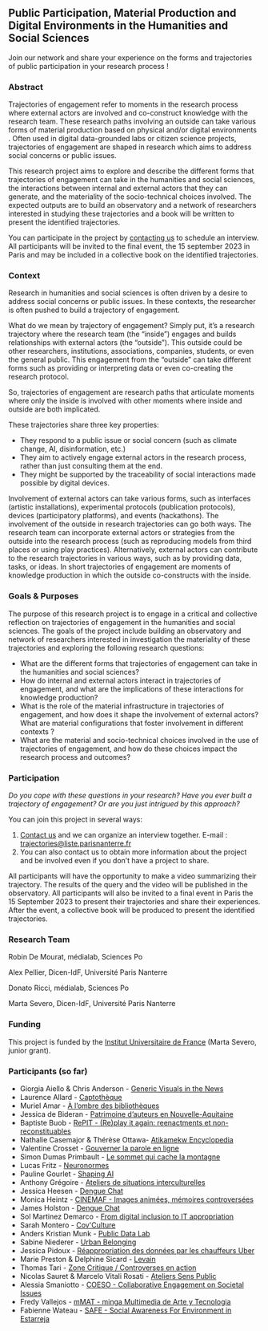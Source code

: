 ## Public Participation, Material Production and Digital Environments in the Humanities and Social Sciences 

Join our network and share your experience on the forms and trajectories of public participation in your research process !

### Abstract

Trajectories of engagement refer to moments in the research process where external actors are involved and co-construct knowledge with the research team. These research paths involving an outside can take various forms of material production based on physical and/or digital environments . Often used in digital data-grounded labs or citizen science projects, trajectories of engagement are shaped in research which aims to address social concerns or public issues. 

This research project aims to explore and describe the different forms that trajectories of engagement can take in the humanities and social sciences, the interactions between internal and external actors that they can generate, and the materiality of the socio-technical choices involved. The expected outputs are to build an observatory and a network of researchers interested in studying these trajectories and a book will be written to present the identified trajectories.

You  can participate in the project by [contacting us](mailto:trajectories@liste.parisnanterre.fr) to schedule an interview. All participants will be invited to the final event, the 15 september 2023 in Paris and may be included in a collective book on the identified trajectories.

### Context

Research in humanities and social sciences is often driven by a desire to address social concerns or public issues. In these contexts, the researcher is often pushed to build a trajectory of engagement.

What do we mean by trajectory of engagement? Simply put, it’s a research trajectory where the research team (the “inside”) engages and builds relationships with external actors (the “outside”). This outside could be other researchers, institutions, associations, companies, students, or even the general public. This engagement from the “outside” can take different forms such as providing or interpreting data or even co-creating the research protocol.

So, trajectories of engagement are research paths that articulate moments where only the inside is involved with other moments where inside and outside are both implicated.

These trajectories share three key properties:

* They respond to a public issue or social concern (such as climate change, AI, disinformation, etc.)
* They aim to actively engage external actors in the research process, rather than just consulting them at the end.
* They might be  supported by the traceability of social interactions made possible by digital devices.

Involvement of external actors can take various forms, such as interfaces (artistic installations), experimental protocols (publication protocols), devices (participatory platforms), and events (hackathons). The involvement of the outside in research trajectories can go both ways. The research team can incorporate external actors or strategies from the outside into the research process (such as reproducing models from third places or using play practices). Alternatively, external actors can contribute to the research trajectories in various ways, such as by providing data, tasks, or ideas. In short trajectories of engagement are moments of knowledge production in which the outside co-constructs with the inside.

### Goals & Purposes

The purpose of this research project is to engage in a critical and collective reflection  on trajectories of engagement in the humanities and social sciences. The goals of the project include building an observatory and network of researchers interested in investigation the materiality of these trajectories and exploring the following research questions:

* What are the different forms that trajectories of engagement can take in the humanities and social sciences?
* How do internal and external actors interact in trajectories of engagement, and what are the implications of these interactions for knowledge production?
* What is the role of the material infrastructure in trajectories of engagement, and how does it shape the involvement of external actors? What are material configurations that foster involvement in different contexts ? 
* What are the material and socio-technical choices involved in the use of trajectories of engagement, and how do these choices impact the research process and outcomes?

### Participation

*Do you cope with these questions in your research? Have you ever built a trajectory of engagement? Or are you just intrigued by this approach?*

You can join this project in several ways:

1. [Contact us](mailto:trajectories@liste.parisnanterre.fr) and we can organize an interview together. E-mail : trajectories@liste.parisnanterre.fr
2. You can also contact us to obtain more information about the project and be involved even if you don’t have a project to share.

All participants will have the opportunity to make a video summarizing their trajectory. The results of the query and the video will be published in the observatory. All participants will also be invited to a final event in Paris the 15 September 2023 to present their trajectories and share their experiences. After the event, a collective book will be produced to present the identified trajectories.

### Research Team

Robin De Mourat, médialab, Sciences Po

Alex Pellier, Dicen-IdF, Université Paris Nanterre

Donato Ricci, médialab, Sciences Po

Marta Severo, Dicen-IdF, Université Paris Nanterre

### Funding

This project is funded by the [Institut Universitaire de France](https://www.iufrance.fr/) (Marta Severo, junior grant).

### Participants (so far)

* Giorgia Aiello & Chris Anderson - [Generic Visuals in the News](https://genericvisuals.leeds.ac.uk/)
* Laurence Allard - [Captothèque](https://aircitizen.org/wiki/doku.php?id=start:captotheque)
* Muriel Amar - [À l’ombre des bibliothèques](https://books.openedition.org/pressesenssib/16389?lang=fr)
* Jessica de Bideran - [Patrimoine d’auteurs en Nouvelle-Aquitaine](https://hal.science/hal-03561530)
* Baptiste Buob - [RePIT - (Re)play it again: reenactments et non-reconstituables ](https://lesc-cnrs.fr/fr/projets/480-RePit)
* Nathalie Casemajor & Thérèse Ottawa- [Atikamekw Encyclopedia](https://diff.wikimedia.org/fr/2017/05/15/creer-dune-encyclopedie-atikamekw-a-partir-de-zero/)
* Valentine Crosset - [Gouverner la parole en ligne](https://medialab.sciencespo.fr/activites/gouverner-la-parole-en-ligne/)
* Simon Dumas Primbault - [Le sommet qui cache la montagne](https://montbuet.net/archives/view/)
* Lucas Fritz - [Neuronormes](https://eur-artec.fr/projets/neuronormes/)
* Pauline Gourlet - [Shaping AI](https://www.shapingai.org/)
* Anthony Grégoire - [Ateliers de situations interculturelles](https://labrri.net/de-lethnographie-indirecte-a-une-approche-collaborative-les-ateliers-de-situations-interculturelles-au-dela-de-la-pandemie-de-covid-19-une-presentation-de-bob-white-et-dant/)
* Jessica Heesen - [Dengue Chat](https://www.jamesholston.com/denguechat)
* Monica Heintz - [CINEMAF - Images animées, mémoires controversées](http://passes-present.eu/fr/images-animees-memoires-controversees-44293)
* James Holston - [Dengue Chat](https://www.jamesholston.com/denguechat)
* Sol Martinez Demarco - [From digital inclusion to IT appropriation](https://www.budrich-journals.de/index.php/gender/article/view/41780)
* Sarah Montero - [Cov'Culture](https://www.u-bordeaux-montaigne.fr/fr/actualites/recherche/essai-de-construction-et-de-transformation-collective.html)
* Anders Kristian Munk - [Public Data Lab](https://publicdatalab.org/)
* Sabine Niederer - [Urban Belonging](https://urbanbelonging.com/)
* Jessica Pidoux - [Réappropriation des données par les chauffeurs Uber](https://digipower.academy/fr/experience/uber-driver)
* Marie Preston & Delphine Sicard - [Levain](https://marie-preston.com/fr/Projets/Levain__2021-2022)
* Thomas Tari - [Zone Critique / Controverses en action](https://medialab.sciencespo.fr/activites/zone-critique-controverses-en-action/)
* Nicolas Sauret & Marcelo Vitali Rosati - [Ateliers Sens Public](https://ateliers.sens-public.org/)
* Alessia Smaniotto - [COESO - Collaborative Engagement on Societal Issues](https://coeso.hypotheses.org/)
* Fredy Vallejos - [mMAT - minga Multimedia de Arte y Tecnologia ](https://mz14.uartes.edu.ec/inicio/lugares/centro-de-experimentacion-sonora/mmat/)
* Fabienne Wateau - [ SAFE - Social Awareness For Environment in Estarreja](https://lesc-cnrs.fr/fr/projets/287-safe-vve)